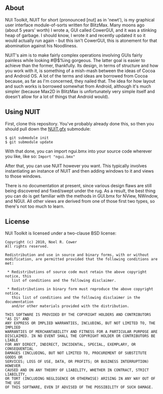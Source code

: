 ## About

NUI Toolkit, NUIT for short (pronounced [nut] as in 'newt'),
is my graphical user interface module-of-sorts written for
BlitzMax.  Many moons ago (about 5 years' worth) I wrote a,
GUI called CowerGUI, and it was a stinking heap of garbage.
I should know, I wrote it and recently updated it so it would
actually run again - but this isn't CowerGUI, this is atonement
for that abomination against his Noodliness.

NUIT's aim is to make fairly complex operations involving GUIs
fairly painless while looking #@$%ing gorgeous.  The latter
goal is easier to achieve than the former, thankfully.  Its
design, in terms of structure and how you work with it, is
something of a mish-mash between the ideas of Cocoa and Android
OS.  A lot of the terms and ideas are borrowed from Cocoa
because, as far as I'm concerned, they nailed that.  The idea
for how layout and such works is borrowed somewhat from Android,
although it's much simpler (because Max2D in BlitzMax is
unfortunately very simple itself and doesn't allow for a lot of
things that Android would).

## Using NUIT

First, clone this repository.  You've probably already done this,
so then you should pull down the
[NUIT.gfx](http://github.com/nilium/NUIT.gfx) submodule:

    $ git submodule init
	$ git submodule update

With that done, you can import ngui.bmx into your source code
wherever you like, like so: `Import "ngui.bmx"`

After that, you can use NUIT however you want.  This typically
involves instantiating an instance of NUIT and then adding
windows to it and views to those windows.

There is no documentation at present, since various design flaws
are still being discovered and fixed/swept under the rug.  As a
result, the best thing you can do is get familiar with the methods
in GUI.bmx for NView, NWindow, and NGUI.  All other views are
derived from one of those first two types, so there's not too much
to learn.

## License

NUI Toolkit is licensed under a two-clause BSD license:

    Copyright (c) 2010, Noel R. Cower
    All rights reserved.
    
    Redistribution and use in source and binary forms, with or without 
    modification, are permitted provided that the following conditions are met:
    
     * Redistributions of source code must retain the above copyright notice, this 
       list of conditions and the following disclaimer.
    
     * Redistributions in binary form must reproduce the above copyright notice, 
       this list of conditions and the following disclaimer in the documentation 
       and/or other materials provided with the distribution.
    
    THIS SOFTWARE IS PROVIDED BY THE COPYRIGHT HOLDERS AND CONTRIBUTORS "AS IS" AND 
    ANY EXPRESS OR IMPLIED WARRANTIES, INCLUDING, BUT NOT LIMITED TO, THE IMPLIED 
    WARRANTIES OF MERCHANTABILITY AND FITNESS FOR A PARTICULAR PURPOSE ARE 
    DISCLAIMED. IN NO EVENT SHALL THE COPYRIGHT HOLDER OR CONTRIBUTORS BE LIABLE 
    FOR ANY DIRECT, INDIRECT, INCIDENTAL, SPECIAL, EXEMPLARY, OR CONSEQUENTIAL 
    DAMAGES (INCLUDING, BUT NOT LIMITED TO, PROCUREMENT OF SUBSTITUTE GOODS OR 
    SERVICES; LOSS OF USE, DATA, OR PROFITS; OR BUSINESS INTERRUPTION) HOWEVER 
    CAUSED AND ON ANY THEORY OF LIABILITY, WHETHER IN CONTRACT, STRICT LIABILITY, 
    OR TORT (INCLUDING NEGLIGENCE OR OTHERWISE) ARISING IN ANY WAY OUT OF THE USE 
    OF THIS SOFTWARE, EVEN IF ADVISED OF THE POSSIBILITY OF SUCH DAMAGE.
